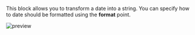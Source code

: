 This block allows you to transform a date into a string. You can specify how to date should be formatted using the **format** point.

![preview](/images/expressions/dateFormat-en.png)